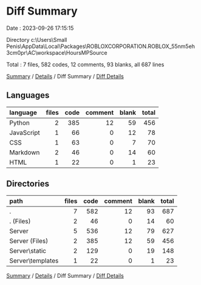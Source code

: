 # Diff Summary

Date : 2023-09-26 17:15:15

Directory c:\\Users\\Small Penis\\AppData\\Local\\Packages\\ROBLOXCORPORATION.ROBLOX_55nm5eh3cm0pr\\AC\\workspace\\HoursMPSource

Total : 7 files,  582 codes, 12 comments, 93 blanks, all 687 lines

[Summary](results.md) / [Details](details.md) / Diff Summary / [Diff Details](diff-details.md)

## Languages
| language | files | code | comment | blank | total |
| :--- | ---: | ---: | ---: | ---: | ---: |
| Python | 2 | 385 | 12 | 59 | 456 |
| JavaScript | 1 | 66 | 0 | 12 | 78 |
| CSS | 1 | 63 | 0 | 7 | 70 |
| Markdown | 2 | 46 | 0 | 14 | 60 |
| HTML | 1 | 22 | 0 | 1 | 23 |

## Directories
| path | files | code | comment | blank | total |
| :--- | ---: | ---: | ---: | ---: | ---: |
| . | 7 | 582 | 12 | 93 | 687 |
| . (Files) | 2 | 46 | 0 | 14 | 60 |
| Server | 5 | 536 | 12 | 79 | 627 |
| Server (Files) | 2 | 385 | 12 | 59 | 456 |
| Server\\static | 2 | 129 | 0 | 19 | 148 |
| Server\\templates | 1 | 22 | 0 | 1 | 23 |

[Summary](results.md) / [Details](details.md) / Diff Summary / [Diff Details](diff-details.md)